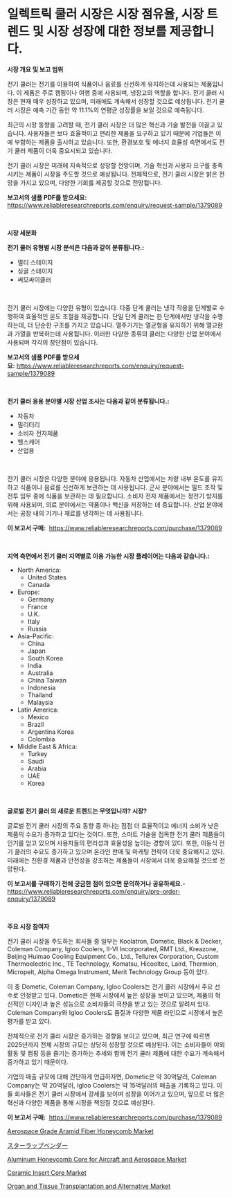<p><h1>일렉트릭 쿨러 시장은 시장 점유율, 시장 트렌드 및 시장 성장에 대한 정보를 제공합니다.</h1></p><p><strong>시장 개요 및 보고 범위</strong></p>
<p><p>전기 쿨러는 전기를 이용하여 식품이나 음료를 신선하게 유지하는데 사용되는 제품입니다. 이 제품은 주로 캠핑이나 여행 중에 사용되며, 냉장고의 역할을 합니다. 전기 쿨러 시장은 현재 매우 성장하고 있으며, 미래에도 계속해서 성장할 것으로 예상됩니다. 전기 쿨러 시장은 예측 기간 동안 약 11.1%의 연평균 성장률을 보일 것으로 예측됩니다.</p><p>최근의 시장 동향을 고려할 때, 전기 쿨러 시장은 더 많은 혁신과 기술 발전을 이끌고 있습니다. 사용자들은 보다 효율적이고 편리한 제품을 요구하고 있기 때문에 기업들은 이에 부합하는 제품을 출시하고 있습니다. 또한, 환경보호 및 에너지 효율성 측면에서도 전기 쿨러 제품이 더욱 중요시되고 있습니다.</p><p>전기 쿨러 시장은 미래에 지속적으로 성장할 전망이며, 기술 혁신과 사용자 요구를 충족시키는 제품이 시장을 주도할 것으로 예상됩니다. 전체적으로, 전기 쿨러 시장은 밝은 전망을 가지고 있으며, 다양한 기회를 제공할 것으로 전망됩니다.</p></p>
<p><strong>보고서의 샘플 PDF를 받으세요:</strong> <a href="https://www.reliableresearchreports.com/enquiry/request-sample/1379089">https://www.reliableresearchreports.com/enquiry/request-sample/1379089</a></p>
<p>&nbsp;</p>
<p><strong>시장 세분화</strong></p>
<p><strong>전기 쿨러 유형별 시장 분석은 다음과 같이 분류됩니다.:</strong></p>
<p><ul><li>멀티 스테이지</li><li>싱글 스테이지</li><li>써모싸이클러</li></ul></p>
<p>&nbsp;</p>
<p><p>전기 쿨러 시장에는 다양한 유형이 있습니다. 다중 단계 쿨러는 냉각 작용을 단계별로 수행하여 효율적인 온도 조절을 제공합니다. 단일 단계 쿨러는 한 단계에서만 냉각을 수행하는데, 더 단순한 구조를 가지고 있습니다. 열주기기는 열균형을 유지하기 위해 열교환과 가열을 반복하는데 사용됩니다. 이러한 다양한 종류의 쿨러는 다양한 산업 분야에서 사용되며 각각의 장단점이 있습니다.</p></p>
<p><strong>보고서의 샘플 PDF를 받으세요:</strong>&nbsp;<a href="https://www.reliableresearchreports.com/enquiry/request-sample/1379089">https://www.reliableresearchreports.com/enquiry/request-sample/1379089</a></p>
<p>&nbsp;</p>
<p><strong> 전기 쿨러 응용 분야별 시장 산업 조사는 다음과 같이 분류됩니다.:</strong></p>
<p><ul><li>자동차</li><li>밀리터리</li><li>소비자 전자제품</li><li>헬스케어</li><li>산업용</li></ul></p>
<p>&nbsp;</p>
<p><p>전기 쿨러 시장은 다양한 분야에 응용됩니다. 자동차 산업에서는 차량 내부 온도를 유지하고 식품이나 음료를 신선하게 보관하는 데 사용됩니다. 군사 분야에서는 필드 조작 및 전투 임무 중에 식품을 보관하는 데 필요합니다. 소비자 전자 제품에서는 정전기 방지를 위해 사용되며, 의료 분야에서는 약품이나 백신을 저장하는 데 중요합니다. 산업 분야에서는 공장 내의 기기나 재료를 냉각하는 데 사용됩니다.</p></p>
<p><strong>이 보고서 구매:</strong>&nbsp; <a href="https://www.reliableresearchreports.com/purchase/1379089">https://www.reliableresearchreports.com/purchase/1379089</a></p>
<p>&nbsp;</p>
<p><strong>지역 측면에서 전기 쿨러 지역별로 이용 가능한 시장 플레이어는 다음과 같습니다.:</strong></p>
<p><ul>
    <li>
        North America:
        <ul>
            <li>United States</li>
            <li>Canada</li>
        </ul>
    </li>
    <li>
        Europe:
        <ul>
            <li>Germany</li>
            <li>France</li>
            <li>U.K.</li>
            <li>Italy</li>
            <li>Russia</li>
        </ul>
    </li>
    <li>
        Asia-Pacific:
        <ul>
            <li>China</li>
            <li>Japan</li>
            <li>South Korea</li>
            <li>India</li>
            <li>Australia</li>
            <li>China Taiwan</li>
            <li>Indonesia</li>
            <li>Thailand</li>
            <li>Malaysia</li>
        </ul>
    </li>
    <li>
        Latin America:
        <ul>
            <li>Mexico</li>
            <li>Brazil</li>
            <li>Argentina Korea</li>
            <li>Colombia</li>
        </ul>
    </li>
    <li>
        Middle East & Africa:
        <ul>
            <li>Turkey</li>
            <li>Saudi</li>
            <li>Arabia</li>
            <li>UAE</li>
            <li>Korea</li>
        </ul>
    </li>
    </ul></p>
<p>&nbsp;</p>
<p><strong>글로벌 전기 쿨러 의 새로운 트렌드는 무엇입니까? 시장?</strong></p>
<p><p>글로벌 전기 쿨러 시장의 주요 동향 중 하나는 점점 더 효율적이고 에너지 소비가 낮은 제품의 수요가 증가하고 있다는 것이다. 또한, 스마트 기술을 접목한 전기 쿨러 제품들이 인기를 얻고 있으며 사용자들의 편리성과 효율성을 높이는 경향이 있다. 또한, 이동식 전기 쿨러의 수요도 증가하고 있으며 온라인 판매 및 마케팅 전략이 더욱 중요해지고 있다. 미래에는 친환경 제품과 안전성을 강조하는 제품들이 시장에서 더욱 중요해질 것으로 전망된다.</p></p>
<p><strong>이 보고서를 구매하기 전에 궁금한 점이 있으면 문의하거나 공유하세요.</strong>- <a href="https://www.reliableresearchreports.com/enquiry/pre-order-enquiry/1379089">https://www.reliableresearchreports.com/enquiry/pre-order-enquiry/1379089</a></p>
<p>&nbsp;</p>
<p><strong>주요 시장 참여자</strong></p>
<p><p>전기 쿨러 시장을 주도하는 회사들 중 일부는 Koolatron, Dometic, Black & Decker, Coleman Company, Igloo Coolers, II-VI Incorporated, RMT Ltd., Kreazone, Beijing Huimao Cooling Equipment Co., Ltd., Tellurex Corporation, Custom Thermoelectric Inc., TE Technology, Komatsu, Hicooltec, Laird, Thermion, Micropelt, Alpha Omega Instrument, Merit Technology Group 등이 있다.</p><p>이 중 Dometic, Coleman Company, Igloo Coolers는 전기 쿨러 시장에서 주요 선수로 인정받고 있다. Dometic은 현재 시장에서 높은 성장을 보이고 있으며, 제품의 혁신적인 디자인과 높은 성능으로 소비자들의 극찬을 받고 있는 것으로 알려져 있다. Coleman Company와 Igloo Coolers도 품질과 다양한 제품 라인으로 시장에서 높은 평가를 받고 있다.</p><p>전체적으로 전기 쿨러 시장은 증가하는 경향을 보이고 있으며, 최근 연구에 따르면 2025년까지 전체 시장의 규모는 상당히 성장할 것으로 예상된다. 이는 소비자들이 야외 활동 및 캠핑 등을 즐기는 증가하는 추세와 함께 전기 쿨러 제품에 대한 수요가 계속해서 증가하고 있기 때문이다.</p><p>기업의 매출 규모에 대해 간단하게 언급하자면, Dometic은 약 30억달러, Coleman Company는 약 20억달러, Igloo Coolers는 약 15억달러의 매출을 기록하고 있다. 이들 회사들은 전기 쿨러 시장에서 강세를 보이며 성장을 이어가고 있으며, 앞으로 더 많은 혁신과 다양한 제품을 통해 시장을 책임질 것으로 예상된다.</p></p>
<p><strong>이 보고서 구매:</strong>&nbsp;&nbsp;<a href="https://www.reliableresearchreports.com/purchase/1379089">https://www.reliableresearchreports.com/purchase/1379089</a></p>
<p><p><a href="https://github.com/mabutironaldo/Market-Research-Report-List-3/blob/main/aerospace-grade-aramid-fiber-honeycomb-market.md">Aerospace Grade Aramid Fiber Honeycomb Market</a></p><p><a href="https://github.com/ihabdkwlxs948/Market-Research-Report-List-1/blob/main/14305141388.md">スターラップベンダー</a></p><p><a href="https://github.com/Paul14Anderson63/Market-Research-Report-List-3/blob/main/aluminum-honeycomb-core-for-aircraft-and-aerospace-market.md">Aluminum Honeycomb Core for Aircraft and Aerospace Market</a></p><p><a href="https://issuu.com/reportprime-2/docs/ceramic-insert-core-market-size-2030.pptx">Ceramic Insert Core Market</a></p><p><a href="https://issuu.com/reportprime-2/docs/organ-and-tissue-transplantation-and-alternative-m">Organ and Tissue Transplantation and Alternative Market</a></p></p>
